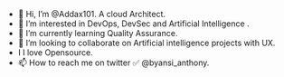 - 👋 Hi, I’m @Addax101. A cloud Architect.
- 👀 I’m interested in DevOps, DevSec and Artificial Intelligence .
- 🌱 I’m currently learning Quality Assurance.
- 💞️ I’m looking to collaborate on Artificial intelligence projects with UX. 
- I I love Opensource. 
- 📫 How to reach me on twitter ✅ @byansi_anthony. 

<!---
Addax101/Addax101 is a ✨ special ✨ repository because its `README.md` (this file) appears on your GitHub profile.
You can click the Preview link to take a look at your changes.
--->
